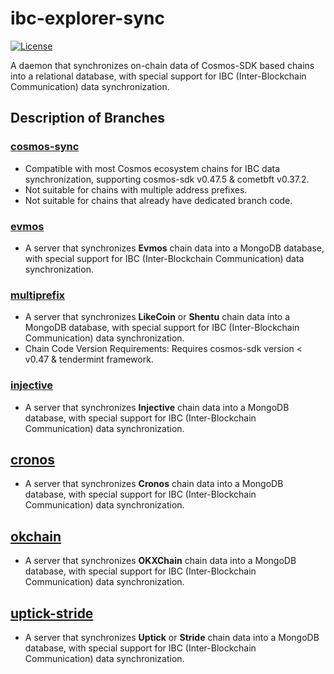 # ibc-explorer-sync
[![License](https://img.shields.io/badge/License-Apache%202.0-blue.svg)](LICENSE)

A daemon that synchronizes on-chain data of Cosmos-SDK based chains into a relational database, with special support for IBC (Inter-Blockchain Communication) data synchronization.

## Description of Branches

### [cosmos-sync](https://github.com/irisnet/ibc-explorer-sync/tree/cosmos-sync) 

- Compatible with most Cosmos ecosystem chains for IBC data synchronization, supporting cosmos-sdk v0.47.5 & cometbft v0.37.2.
- Not suitable for chains with multiple address prefixes.
- Not suitable for chains that already have dedicated branch code.

### [evmos](https://github.com/irisnet/ibc-explorer-sync/tree/evmos)

- A server that synchronizes **Evmos**  chain data into a MongoDB database, with special support for IBC (Inter-Blockchain Communication) data synchronization.

### [multiprefix](https://github.com/irisnet/ibc-explorer-sync/tree/multiprefix)

- A server that synchronizes **LikeCoin** or **Shentu**   chain data into a MongoDB database, with special support for IBC (Inter-Blockchain Communication) data synchronization.
- Chain Code Version Requirements: Requires cosmos-sdk version < v0.47 & tendermint framework.

### [injective](https://github.com/irisnet/ibc-explorer-sync/tree/injective)

- A server that synchronizes **Injective**  chain data into a MongoDB database, with special support for IBC (Inter-Blockchain Communication) data synchronization.

## [cronos](https://github.com/irisnet/ibc-explorer-sync/tree/cronos)

- A server that synchronizes **Cronos**  chain data into a MongoDB database, with special support for IBC (Inter-Blockchain Communication) data synchronization.


## [okchain](https://github.com/irisnet/ibc-explorer-sync/tree/okchain)

- A server that synchronizes **OKXChain**  chain data into a MongoDB database, with special support for IBC (Inter-Blockchain Communication) data synchronization.


## [uptick-stride](https://github.com/irisnet/ibc-explorer-sync/tree/uptick-stride)

- A server that synchronizes **Uptick** or **Stride** chain data into a MongoDB database, with special support for IBC (Inter-Blockchain Communication) data synchronization.

